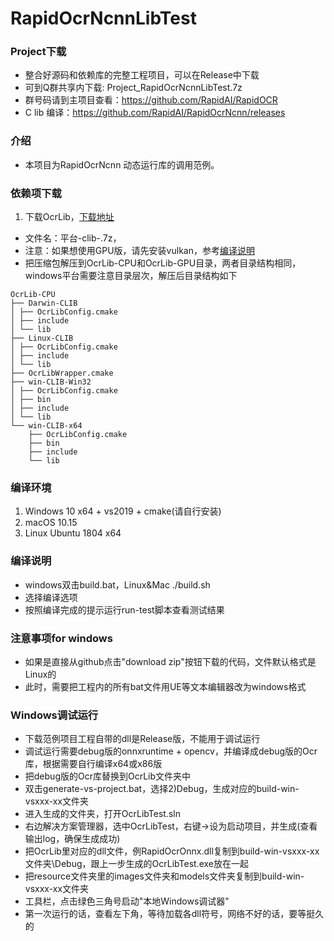 # RapidOcrNcnnLibTest

### Project下载

* 整合好源码和依赖库的完整工程项目，可以在Release中下载
* 可到Q群共享内下载: Project_RapidOcrNcnnLibTest.7z
* 群号码请到主项目查看：https://github.com/RapidAI/RapidOCR
* C lib 编译：https://github.com/RapidAI/RapidOcrNcnn/releases

### 介绍

* 本项目为RapidOcrNcnn 动态运行库的调用范例。

### 依赖项下载

1. 下载OcrLib，[下载地址](https://github.com/RapidAI/RapidOcrNcnn/releases)

* 文件名：平台-clib-.7z，
* 注意：如果想使用GPU版，请先安装vulkan，参考[编译说明](https://github.com/RapidAI/RapidOcrNcnn/blob/main/BUILD.md)
* 把压缩包解压到OcrLib-CPU和OcrLib-GPU目录，两者目录结构相同，windows平台需要注意目录层次，解压后目录结构如下

```
OcrLib-CPU
├── Darwin-CLIB
│ ├── OcrLibConfig.cmake
│ ├── include
│ └── lib
├── Linux-CLIB
│ ├── OcrLibConfig.cmake
│ ├── include
│ └── lib
├── OcrLibWrapper.cmake
├── win-CLIB-Win32
│ ├── OcrLibConfig.cmake
│ ├── bin
│ ├── include
│ └── lib
└── win-CLIB-x64
    ├── OcrLibConfig.cmake
    ├── bin
    ├── include
    └── lib
```

### 编译环境

1. Windows 10 x64 + vs2019 + cmake(请自行安装)
2. macOS 10.15
3. Linux Ubuntu 1804 x64

### 编译说明

* windows双击build.bat，Linux&Mac ./build.sh
* 选择编译选项
* 按照编译完成的提示运行run-test脚本查看测试结果

### 注意事项for windows

* 如果是直接从github点击"download zip"按钮下载的代码，文件默认格式是Linux的
* 此时，需要把工程内的所有bat文件用UE等文本编辑器改为windows格式

### Windows调试运行

* 下载范例项目工程自带的dll是Release版，不能用于调试运行
* 调试运行需要debug版的onnxruntime + opencv，并编译成debug版的Ocr库，根据需要自行编译x64或x86版
* 把debug版的Ocr库替换到OcrLib文件夹中
* 双击generate-vs-project.bat，选择2)Debug，生成对应的build-win-vsxxx-xx文件夹
* 进入生成的文件夹，打开OcrLibTest.sln
* 右边解决方案管理器，选中OcrLibTest，右键->设为启动项目，并生成(查看输出log，确保生成成功)
* 把OcrLib里对应的dll文件，例RapidOcrOnnx.dll复制到build-win-vsxxx-xx文件夹\Debug，跟上一步生成的OcrLibTest.exe放在一起
* 把resource文件夹里的images文件夹和models文件夹复制到build-win-vsxxx-xx文件夹
* 工具栏，点击绿色三角号启动"本地Windows调试器"
* 第一次运行的话，查看左下角，等待加载各dll符号，网络不好的话，要等挺久的